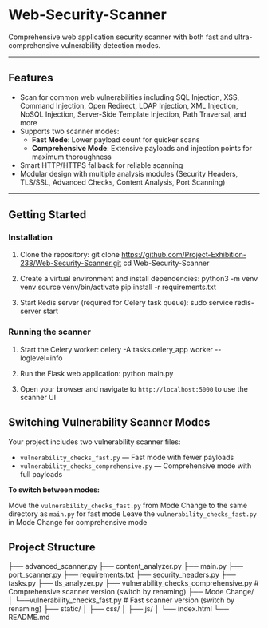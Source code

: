 # Web-Security-Scanner

Comprehensive web application security scanner with both fast and ultra-comprehensive vulnerability detection modes.

---

## Features

- Scan for common web vulnerabilities including SQL Injection, XSS, Command Injection, Open Redirect, LDAP Injection, XML Injection, NoSQL Injection, Server-Side Template Injection, Path Traversal, and more
- Supports two scanner modes:
  - **Fast Mode**: Lower payload count for quicker scans
  - **Comprehensive Mode**: Extensive payloads and injection points for maximum thoroughness
- Smart HTTP/HTTPS fallback for reliable scanning
- Modular design with multiple analysis modules (Security Headers, TLS/SSL, Advanced Checks, Content Analysis, Port Scanning)

---

## Getting Started

### Installation

1. Clone the repository:
  git clone https://github.com/Project-Exhibition-238/Web-Security-Scanner.git
  cd Web-Security-Scanner

2. Create a virtual environment and install dependencies:
  python3 -m venv venv
  source venv/bin/activate
  pip install -r requirements.txt

3. Start Redis server (required for Celery task queue):
  sudo service redis-server start

### Running the scanner

1. Start the Celery worker:
  celery -A tasks.celery_app worker --loglevel=info

2. Run the Flask web application:
  python main.py

3. Open your browser and navigate to `http://localhost:5000` to use the scanner UI

## Switching Vulnerability Scanner Modes

Your project includes two vulnerability scanner files:

- `vulnerability_checks_fast.py` — Fast mode with fewer payloads
- `vulnerability_checks_comprehensive.py` — Comprehensive mode with full payloads

**To switch between modes:**

Move the `vulnerability_checks_fast.py` from Mode Change to the same directory as `main.py` for fast mode
Leave the `vulnerability_checks_fast.py` in Mode Change for comprehensive mode

## Project Structure
├── advanced_scanner.py
├── content_analyzer.py
├── main.py
├── port_scanner.py
├── requirements.txt
├── security_headers.py
├── tasks.py
├── tls_analyzer.py
├── vulnerability_checks_comprehensive.py # Comprehensive scanner version (switch by renaming)
├── Mode Change/
│  └──vulnerability_checks_fast.py # Fast scanner version (switch by renaming)
├── static/
│  ├── css/
│  ├── js/
│  └── index.html
└── README.md
